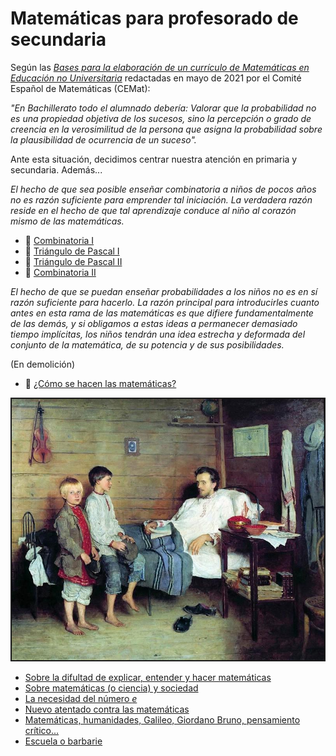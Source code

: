 # Matemáticas para profesorado de secundaria<br/>

Según las [_Bases para la elaboración de un currículo de Matemáticas en Educación no Universitaria_](https://matematicas.uclm.es/cemat/wp-content/uploads/bases2021.pdf) redactadas en mayo de 2021 por el Comité Español de Matemáticas (CEMat):

_"En Bachillerato todo el alumnado debería: Valorar que la probabilidad no es una propiedad objetiva de los sucesos, sino la percepción o grado de creencia en la verosimilitud de la persona que asigna la probabilidad sobre la plausibilidad de ocurrencia de un suceso"._

Ante esta situación, decidimos centrar nuestra atención en primaria y secundaria. Además...

_El hecho de que sea posible enseñar combinatoria a niños de pocos años no es razón suficiente para emprender tal iniciación. La verdadera razón reside en el hecho de que tal aprendizaje conduce al niño al corazón mismo de las matemáticas._

-  📎 [Combinatoria I](combinatoria.pdf)<br/>
-  📎 [Triángulo de Pascal I](triangulo_de_pascal.pdf)<br/>
-  📎 [Triángulo de Pascal II](triangulo_de_pascal_2.pdf)<br/>
-  📎 [Combinatoria II](combinatoria_2.pdf)<br/>


_El hecho de que se puedan enseñar probabilidades a los niños no es en sí razón suficiente para hacerlo. La razón principal para introducirles cuanto antes en esta rama de las matemáticas es que difiere fundamentalmente de las demás, y si obligamos a estas ideas a permanecer demasiado tiempo implícitas, los niños tendrán una idea estrecha y deformada del conjunto de la matemática, de su potencia y de sus posibilidades._

(En demolición)

-  📎 [¿Cómo se hacen las matemáticas?](pruebas_y_refutaciones.pdf)<br/>

<p align="center">
<img src="maestro_enfermo.jpg" width="500"  class="center"  border="2">
</p>

- [Sobre la difultad de explicar, entender y hacer matemáticas](dificultade.md)
- [Sobre matemáticas (o ciencia) y sociedad](sociedade.md)
- [La necesidad del número _e_](numeroe.md)
- [Nuevo atentado contra las matemáticas](atentado.md)
- [Matemáticas, humanidades, Galileo, Giordano Bruno, pensamiento crítico...](galileo.md)
- [Escuela o barbarie](escuelaobarbarie.md)


